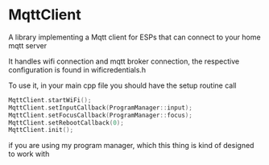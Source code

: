 # MqttClient
A library implementing a Mqtt client for ESPs that can connect to your home mqtt server

It handles wifi connection and mqtt broker connection, the respective configuration is found in wificredentials.h


To use it, in your main cpp file you should have the setup routine call
```cpp
MqttClient.startWiFi();
MqttClient.setInputCallback(ProgramManager::input);
MqttClient.setFocusCallback(ProgramManager::focus);
MqttClient.setRebootCallback(0);
MqttClient.init();
```
if you are using my program manager, which this thing is kind of designed to work with
